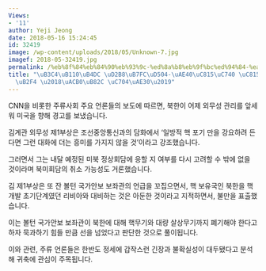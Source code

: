 ```yaml
---
Views:
- '11'
author: Yeji Jeong
date: 2018-05-16 15:24:45
id: 32419
image: /wp-content/uploads/2018/05/Unknown-7.jpg
imagef: 2018-05-32419.jpg
permalink: /%eb%8f%84%eb%84%90%eb%93%9c-%ed%8a%b8%eb%9f%bc%ed%94%84-%ea%b9%80%ec%a0%95%ec%9d%80-%ec%a0%95%ec%83%81%ed%9a%8c%eb%8b%b4-%ea%b2%b0%eb%a0%ac-%ec%9c%84%ea%b8%b0/
title: "\uB3C4\uB110\uB4DC \uD2B8\uB7FC\uD504-\uAE40\uC815\uC740 \uC815\uC0C1\uD68C\
  \uB2F4 \u2018\uACB0\uB82C \uC704\uAE30\u2019"
---
```


CNN을 비롯한 주류사회 주요 언론들의 보도에 따르면, 북한이 어제 외무성 관리를 앞세워 미국을 향해 경고를 보냈습니다.

김계관 외무성 제1부상은 조선중앙통신과의 담화에서 ‘일방적 핵 포기 만을 강요하려 든다면 그런 대화에 더는 흥미를 가지지 않을 것’이라고 강조했습니다.

그러면서 그는 내달 예정된 미북 정상회담에 응할 지 여부를 다시 고려할 수 밖에 없을 것이라며 북미회담의 취소 가능성도 거론했습니다.

김 제1부상은 또 잔 볼턴 국가안보 보좌관의 언급을 꼬집으면서, 핵 보유국인 북한을 핵개발 초기단계였던 리비아와 대비하는 것은 아둔한 것이라고 지적하면서, 불만을 표출했습니다.

이는 볼턴 국가안보 보좌관이 북한에 대해 핵무기와 대량 살상무기까지 폐기해야 한다고 하자 묵과하기 힘들 만큼 선을 넘었다고 판단한 것으로 풀이됩니다.

이와 관련, 주류 언론들은 한반도 정세에 갑작스런 긴장과 불확실성이 대두됐다고 분석해 귀축에 관심이 주목됩니다.